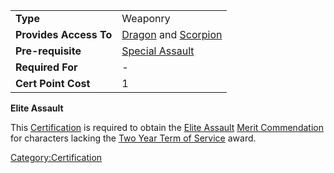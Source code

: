 |                        |                                                                 |
|------------------------|-----------------------------------------------------------------|
| **Type**               | Weaponry                                                        |
| **Provides Access To** | [Dragon](Dragon "wikilink") and [Scorpion](Scorpion "wikilink") |
| **Pre-requisite**      | [Special Assault](Special_Assault "wikilink")                   |
| **Required For**       | \-                                                              |
| **Cert Point Cost**    | 1                                                               |

**Elite Assault**

This [Certification](Certification "wikilink") is required to obtain the
[Elite Assault](Elite_Assault_(Merit) "wikilink") [Merit
Commendation](Merit_Commendation "wikilink") for characters lacking the
[Two Year Term of Service](Term_of_Service "wikilink") award.

[Category:Certification](Category:Certification "wikilink")